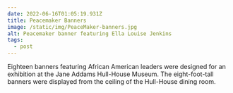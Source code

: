 ```yaml
---
date: 2022-06-16T01:05:19.931Z
title: Peacemaker Banners
image: /static/img/PeaceMaker-banners.jpg
alt: Peacemaker banner featuring Ella Louise Jenkins
tags:
  - post
---
```

Eighteen banners featuring African American leaders were designed for an exhibition at the Jane Addams Hull-House Museum. The eight-foot-tall banners were displayed from the ceiling of the Hull-House dining room.